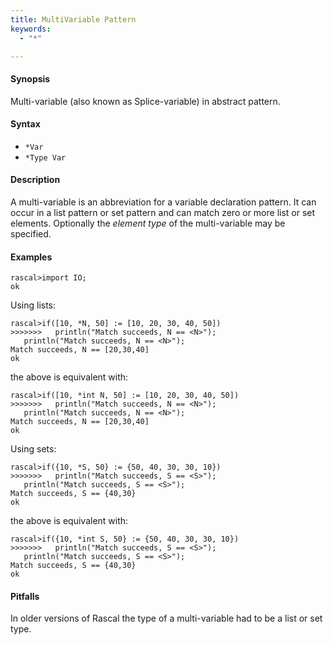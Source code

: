 ```yaml
---
title: MultiVariable Pattern
keywords:
  - "*"

---
```


#### Synopsis

Multi-variable (also known as Splice-variable) in abstract pattern.

#### Syntax

*  `*Var`
*  `*Type Var`

#### Description

A multi-variable is an abbreviation for a variable declaration pattern.
It can occur in a list pattern or set pattern and can match zero or more list or set elements.
Optionally the *element type* of the multi-variable may be specified.

#### Examples


```rascal-shell 
rascal>import IO;
ok
```
Using lists:

```rascal-shell ,continue
rascal>if([10, *N, 50] := [10, 20, 30, 40, 50])
>>>>>>>   println("Match succeeds, N == <N>");
   println("Match succeeds, N == <N>");
Match succeeds, N == [20,30,40]
ok
```
the above is equivalent with:

```rascal-shell ,continue
rascal>if([10, *int N, 50] := [10, 20, 30, 40, 50])
>>>>>>>   println("Match succeeds, N == <N>");
   println("Match succeeds, N == <N>");
Match succeeds, N == [20,30,40]
ok
```
Using sets:

```rascal-shell ,continue
rascal>if({10, *S, 50} := {50, 40, 30, 30, 10})
>>>>>>>   println("Match succeeds, S == <S>");
   println("Match succeeds, S == <S>");
Match succeeds, S == {40,30}
ok
```
the above is equivalent with:

```rascal-shell ,continue
rascal>if({10, *int S, 50} := {50, 40, 30, 30, 10})
>>>>>>>   println("Match succeeds, S == <S>");
   println("Match succeeds, S == <S>");
Match succeeds, S == {40,30}
ok
```

#### Pitfalls

In older versions of Rascal the type of a multi-variable had to be a list or set type.


